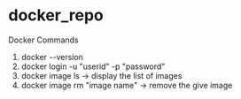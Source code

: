 # docker_repo

Docker Commands 

1. docker --version 
2. docker login -u "userid" -p "password"
3. docker image ls  -> display the list of images
4. docker image rm "image name"  -> remove the give image
